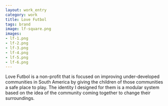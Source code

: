 ```yaml
---              
layout: work_entry
category: work
title: Love Futbol
tags: brand
image: lf-square.png
images:
- lf-1.png
- lf-2.png
- lf-3.png
- lf-4.png
- lf-5.png
- lf-6.png
---
```

Love Futbol is a non-profit that is focused on improving under-developed communities in South America by giving the children of those communities a safe place to play. The identity I designed for them is a modular system based on the idea of the community coming together to change their surroundings.